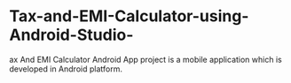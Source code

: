 # Tax-and-EMI-Calculator-using-Android-Studio-
ax And EMI Calculator Android App project is a mobile application which is developed in Android platform. 
